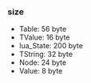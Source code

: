 ### size
- Table: 56 byte
- TValue: 16 byte
- lua_State: 200 byte
- TString: 32 byte
- Node: 24 byte
- Value: 8 byte
